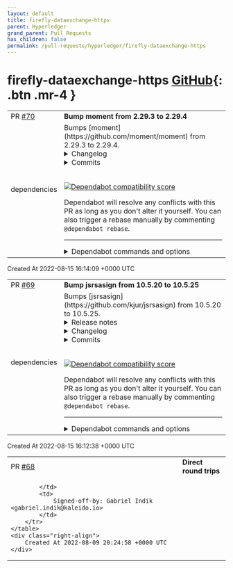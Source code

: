 ```yaml
---
layout: default
title: firefly-dataexchange-https
parent: Hyperledger
grand_parent: Pull Requests
has_children: false
permalink: /pull-requests/hyperledger/firefly-dataexchange-https
---
```


# firefly-dataexchange-https <span class="fs-3 right-align">[GitHub](https://github.com/hyperledger/firefly-dataexchange-https){: .btn .mr-4 }</span>


<div>
    <table>
        <tr>
            <td>
                PR <a href="https://github.com/hyperledger/firefly-dataexchange-https/pull/70" class=".btn">#70</a>
            </td>
            <td>
                <b>
                    Bump moment from 2.29.3 to 2.29.4
                </b>
            </td>
        </tr>
        <tr>
            <td>
                <span class="chip">dependencies</span>
            </td>
            <td>
                Bumps [moment](https://github.com/moment/moment) from 2.29.3 to 2.29.4.
<details>
<summary>Changelog</summary>
<p><em>Sourced from <a href="https://github.com/moment/moment/blob/develop/CHANGELOG.md">moment's changelog</a>.</em></p>
<blockquote>
<h3>2.29.4</h3>
<ul>
<li>Release Jul 6, 2022
<ul>
<li><a href="https://github-redirect.dependabot.com/moment/moment/pull/6015">#6015</a> [bugfix] Fix ReDoS in preprocessRFC2822 regex</li>
</ul>
</li>
</ul>
</blockquote>
</details>
<details>
<summary>Commits</summary>
<ul>
<li><a href="https://github.com/moment/moment/commit/000ac1800e620f770f4eb31b5ae908f6167b0ab2"><code>000ac18</code></a> Build 2.24.4</li>
<li><a href="https://github.com/moment/moment/commit/f2006b647939466f4f403721b8c7816d844c038c"><code>f2006b6</code></a> Bump version to 2.24.4</li>
<li><a href="https://github.com/moment/moment/commit/536ad0c348f2f99009755698f491080757a48221"><code>536ad0c</code></a> Update changelog for 2.29.4</li>
<li><a href="https://github.com/moment/moment/commit/9a3b5894f3d5d602948ac8a02e4ee528a49ca3a3"><code>9a3b589</code></a> [bugfix] Fix redos in preprocessRFC2822 regex (<a href="https://github-redirect.dependabot.com/moment/moment/issues/6015">#6015</a>)</li>
<li><a href="https://github.com/moment/moment/commit/6374fd860aeff75e6c9d9d11540c6b22bc7ef175"><code>6374fd8</code></a> Merge branch 'master' into develop</li>
<li><a href="https://github.com/moment/moment/commit/b4e615307ee350b58ac9899e3587ce43972b0753"><code>b4e6153</code></a> Revert &quot;[bugfix] Fix redos in preprocessRFC2822 regex (<a href="https://github-redirect.dependabot.com/moment/moment/issues/6015">#6015</a>)&quot;</li>
<li><a href="https://github.com/moment/moment/commit/7aebb1617fc9bced87ab6bc4c317644019b23ce7"><code>7aebb16</code></a> [bugfix] Fix redos in preprocessRFC2822 regex (<a href="https://github-redirect.dependabot.com/moment/moment/issues/6015">#6015</a>)</li>
<li>See full diff in <a href="https://github.com/moment/moment/compare/2.29.3...2.29.4">compare view</a></li>
</ul>
</details>
<br />


[![Dependabot compatibility score](https://dependabot-badges.githubapp.com/badges/compatibility_score?dependency-name=moment&package-manager=npm_and_yarn&previous-version=2.29.3&new-version=2.29.4)](https://docs.github.com/en/github/managing-security-vulnerabilities/about-dependabot-security-updates#about-compatibility-scores)

Dependabot will resolve any conflicts with this PR as long as you don't alter it yourself. You can also trigger a rebase manually by commenting `@dependabot rebase`.

[//]: # (dependabot-automerge-start)
[//]: # (dependabot-automerge-end)

---

<details>
<summary>Dependabot commands and options</summary>
<br />

You can trigger Dependabot actions by commenting on this PR:
- `@dependabot rebase` will rebase this PR
- `@dependabot recreate` will recreate this PR, overwriting any edits that have been made to it
- `@dependabot merge` will merge this PR after your CI passes on it
- `@dependabot squash and merge` will squash and merge this PR after your CI passes on it
- `@dependabot cancel merge` will cancel a previously requested merge and block automerging
- `@dependabot reopen` will reopen this PR if it is closed
- `@dependabot close` will close this PR and stop Dependabot recreating it. You can achieve the same result by closing it manually
- `@dependabot ignore this major version` will close this PR and stop Dependabot creating any more for this major version (unless you reopen the PR or upgrade to it yourself)
- `@dependabot ignore this minor version` will close this PR and stop Dependabot creating any more for this minor version (unless you reopen the PR or upgrade to it yourself)
- `@dependabot ignore this dependency` will close this PR and stop Dependabot creating any more for this dependency (unless you reopen the PR or upgrade to it yourself)
- `@dependabot use these labels` will set the current labels as the default for future PRs for this repo and language
- `@dependabot use these reviewers` will set the current reviewers as the default for future PRs for this repo and language
- `@dependabot use these assignees` will set the current assignees as the default for future PRs for this repo and language
- `@dependabot use this milestone` will set the current milestone as the default for future PRs for this repo and language

You can disable automated security fix PRs for this repo from the [Security Alerts page](https://github.com/hyperledger/firefly-dataexchange-https/network/alerts).

</details>
            </td>
        </tr>
    </table>
    <div class="right-align">
        Created At 2022-08-15 16:14:09 +0000 UTC
    </div>
</div>

<div>
    <table>
        <tr>
            <td>
                PR <a href="https://github.com/hyperledger/firefly-dataexchange-https/pull/69" class=".btn">#69</a>
            </td>
            <td>
                <b>
                    Bump jsrsasign from 10.5.20 to 10.5.25
                </b>
            </td>
        </tr>
        <tr>
            <td>
                <span class="chip">dependencies</span>
            </td>
            <td>
                Bumps [jsrsasign](https://github.com/kjur/jsrsasign) from 10.5.20 to 10.5.25.
<details>
<summary>Release notes</summary>
<p><em>Sourced from <a href="https://github.com/kjur/jsrsasign/releases">jsrsasign's releases</a>.</em></p>
<blockquote>
<h2>CVE-2022-25898 Security fix in JWS and JWT validation</h2>
<ul>
<li>Changes from 10.5.24 to 10.5.25 (2022-Jun-23)
<ul>
<li>src/jws.js
<ul>
<li>JWS.verify and JWS.verifyJWT
<ul>
<li>CVE-2022-25898 SECURITY FIX:
verify and verifyJWT may accept signature with special characters
or \number characters by mistake.
Please see security advisory:
<a href="https://github.com/kjur/jsrsasign/security/advisories/GHSA-3fvg-4v2m-98jf">https://github.com/kjur/jsrsasign/security/advisories/GHSA-3fvg-4v2m-98jf</a></li>
</ul>
</li>
</ul>
</li>
<li>src/base64x.js
<ul>
<li>function isBase64URLDot added</li>
</ul>
</li>
<li>test/qunit-do-jwt-veri.html</li>
</ul>
</li>
</ul>
<h2>X509.getParam bugfix for v1 certificate</h2>
<ul>
<li>Changes from 10.5.23 to 10.5.24 (2022-Jun-04)
<ul>
<li>src/x509.js
<ul>
<li>X509.getParam bugfix for X.509v1 certificate without extension</li>
</ul>
</li>
</ul>
</li>
</ul>
<h2>BitString parsing bug fix</h2>
<ul>
<li>Changes from 10.5.22 to 10.5.23 (2022-May-27)
<ul>
<li>src/base64x.js
<ul>
<li>bitstrtobinstr bugfix fix</li>
</ul>
</li>
<li>src/asn1hex.js
<ul>
<li>ASN1HEX.parse change for bin string range</li>
</ul>
</li>
<li>npm/lib/footers.js
<ul>
<li>add missed exports (bitstrtobinstr, binstrtobitstr,
namearraytobinstr, extendClass)</li>
</ul>
</li>
<li>test/qunit-do-{asn1hex-parse,base64x}.html
<ul>
<li>add and fix some test cases for above</li>
</ul>
</li>
</ul>
</li>
</ul>
<h2>DERBitString, KeyUsage and  tsp PKIFailureInfo critical bug fix</h2>
<ul>
<li>Changes from 10.5.21 to 10.5.22 (2022-May-24)
<ul>
<li>src/asn1.js
<ul>
<li>DERBitString critical bugfix</li>
</ul>
</li>
<li>src/asn1tsp.js
<ul>
<li>PKIFailureInfo critical bugfix</li>
</ul>
</li>
<li>src/asn1x509.js
<ul>
<li>KeyUsage critical bugfix</li>
</ul>
</li>
<li>src/base64.x
<ul>
<li>namearraytobinstr critical bugfix</li>
</ul>
</li>
<li>test/qunit-do-{asn1,asn1tsp,asn1x509,base64x}.html
<ul>
<li>add and fix some test cases for above</li>
</ul>
</li>
</ul>
</li>
</ul>
</blockquote>
</details>
<details>
<summary>Changelog</summary>
<p><em>Sourced from <a href="https://github.com/kjur/jsrsasign/blob/master/ChangeLog.txt">jsrsasign's changelog</a>.</em></p>
<blockquote>
<p>ChangeLog for jsrsasign</p>
<p>CSRUtil class enhancement</p>
<ul>
<li>Changes from 10.5.25 to 10.5.26 (2022-Jul-14)
<ul>
<li>src/asn1csr.js
<ul>
<li>CSRUtil.verifySignature method added</li>
<li>CSRUtil.getParam enhanced to support optional argument flagTBS</li>
</ul>
</li>
<li>test/qunit-do-asn1csr.html
<ul>
<li>update some test cases for above</li>
</ul>
</li>
</ul>
</li>
</ul>
<p>CVE-2022-25898 Security fix in JWS and JWT validation</p>
<ul>
<li>Changes from 10.5.24 to 10.5.25 (2022-Jun-23)
<ul>
<li>src/jws.js
<ul>
<li>JWS.verify and JWS.verifyJWT
<ul>
<li>CVE-2022-25898 SECURITY FIX:
verify and verifyJWT may accept signature with special characters
or \number characters by mistake.
Please see security advisory:
<a href="https://github.com/kjur/jsrsasign/security/advisories/GHSA-3fvg-4v2m-98jf">https://github.com/kjur/jsrsasign/security/advisories/GHSA-3fvg-4v2m-98jf</a></li>
</ul>
</li>
</ul>
</li>
<li>src/base64x.js
<ul>
<li>function isBase64URLDot added</li>
</ul>
</li>
<li>test/qunit-do-jwt-veri.html</li>
</ul>
</li>
</ul>
<p>X509.getParam bugfix for v1 certificate</p>
<ul>
<li>Changes from 10.5.23 to 10.5.24 (2022-Jun-04)
<ul>
<li>src/x509.js
<ul>
<li>X509.getParam bugfix for X.509v1 certificate without extension</li>
</ul>
</li>
</ul>
</li>
</ul>
<p>BitString parsing bug fix</p>
<ul>
<li>Changes from 10.5.22 to 10.5.23 (2022-May-27)
<ul>
<li>src/base64x.js
<ul>
<li>bitstrtobinstr bugfix fix</li>
</ul>
</li>
<li>src/asn1hex.js
<ul>
<li>ASN1HEX.parse change for bin string range</li>
</ul>
</li>
<li>npm/lib/footers.js
<ul>
<li>add missed exports (bitstrtobinstr, binstrtobitstr,
namearraytobinstr, extendClass)</li>
</ul>
</li>
<li>test/qunit-do-{asn1hex-parse,base64x}.html
<ul>
<li>add and fix some test cases for above</li>
</ul>
</li>
</ul>
</li>
</ul>
<p>DERBitString, KeyUsage and  tsp PKIFailureInfo critical bug fix</p>
<ul>
<li>Changes from 10.5.21 to 10.5.22 (2022-May-24)
<ul>
<li>src/asn1.js
<ul>
<li>DERBitString critical bugfix</li>
</ul>
</li>
<li>src/asn1tsp.js
<ul>
<li>PKIFailureInfo critical bugfix</li>
</ul>
</li>
<li>src/asn1x509.js
<ul>
<li>KeyUsage critical bugfix</li>
</ul>
</li>
<li>src/base64.x</li>
</ul>
</li>
</ul>
<!-- raw HTML omitted -->
</blockquote>
<p>... (truncated)</p>
</details>
<details>
<summary>Commits</summary>
<ul>
<li><a href="https://github.com/kjur/jsrsasign/commit/4536a6e9e8bcf1a644ab7c07ed96e453347dae41"><code>4536a6e</code></a> CVE-2022-25898 Security fix in JWS and JWT validation</li>
<li><a href="https://github.com/kjur/jsrsasign/commit/3edc0070846922daea98d9588978e91d855577ec"><code>3edc007</code></a> 10.5.24 release</li>
<li><a href="https://github.com/kjur/jsrsasign/commit/f6b7916b551ff9962d6148f9a2a7720b144bb795"><code>f6b7916</code></a> 10.5.23 release</li>
<li><a href="https://github.com/kjur/jsrsasign/commit/2613c64559768b91dde9793dfa318feacb7c3b8a"><code>2613c64</code></a> 10.5.22 release</li>
<li><a href="https://github.com/kjur/jsrsasign/commit/4274a59818983958d9eb7b58d37eee98f823689b"><code>4274a59</code></a> 10.5.21 release</li>
<li><a href="https://github.com/kjur/jsrsasign/commit/f11615a8c78b7cedabe00653948fadf65328261c"><code>f11615a</code></a> ResponderID API doc update</li>
<li>See full diff in <a href="https://github.com/kjur/jsrsasign/compare/10.5.20...10.5.25">compare view</a></li>
</ul>
</details>
<br />


[![Dependabot compatibility score](https://dependabot-badges.githubapp.com/badges/compatibility_score?dependency-name=jsrsasign&package-manager=npm_and_yarn&previous-version=10.5.20&new-version=10.5.25)](https://docs.github.com/en/github/managing-security-vulnerabilities/about-dependabot-security-updates#about-compatibility-scores)

Dependabot will resolve any conflicts with this PR as long as you don't alter it yourself. You can also trigger a rebase manually by commenting `@dependabot rebase`.

[//]: # (dependabot-automerge-start)
[//]: # (dependabot-automerge-end)

---

<details>
<summary>Dependabot commands and options</summary>
<br />

You can trigger Dependabot actions by commenting on this PR:
- `@dependabot rebase` will rebase this PR
- `@dependabot recreate` will recreate this PR, overwriting any edits that have been made to it
- `@dependabot merge` will merge this PR after your CI passes on it
- `@dependabot squash and merge` will squash and merge this PR after your CI passes on it
- `@dependabot cancel merge` will cancel a previously requested merge and block automerging
- `@dependabot reopen` will reopen this PR if it is closed
- `@dependabot close` will close this PR and stop Dependabot recreating it. You can achieve the same result by closing it manually
- `@dependabot ignore this major version` will close this PR and stop Dependabot creating any more for this major version (unless you reopen the PR or upgrade to it yourself)
- `@dependabot ignore this minor version` will close this PR and stop Dependabot creating any more for this minor version (unless you reopen the PR or upgrade to it yourself)
- `@dependabot ignore this dependency` will close this PR and stop Dependabot creating any more for this dependency (unless you reopen the PR or upgrade to it yourself)
- `@dependabot use these labels` will set the current labels as the default for future PRs for this repo and language
- `@dependabot use these reviewers` will set the current reviewers as the default for future PRs for this repo and language
- `@dependabot use these assignees` will set the current assignees as the default for future PRs for this repo and language
- `@dependabot use this milestone` will set the current milestone as the default for future PRs for this repo and language

You can disable automated security fix PRs for this repo from the [Security Alerts page](https://github.com/hyperledger/firefly-dataexchange-https/network/alerts).

</details>
            </td>
        </tr>
    </table>
    <div class="right-align">
        Created At 2022-08-15 16:12:38 +0000 UTC
    </div>
</div>

<div>
    <table>
        <tr>
            <td>
                PR <a href="https://github.com/hyperledger/firefly-dataexchange-https/pull/68" class=".btn">#68</a>
            </td>
            <td>
                <b>
                    Direct round trips
                </b>
            </td>
        </tr>
        <tr>
            <td>
                
            </td>
            <td>
                Signed-off-by: Gabriel Indik <gabriel.indik@kaleido.io>
            </td>
        </tr>
    </table>
    <div class="right-align">
        Created At 2022-08-09 20:24:58 +0000 UTC
    </div>
</div>

